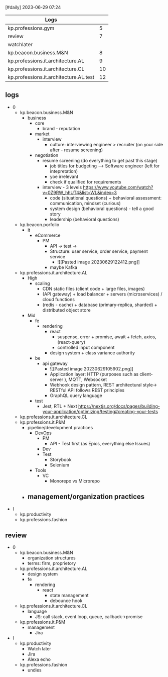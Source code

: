 [#daily]
2023-06-29
07:24

| Logs                                   |     |
| -------------------------------------- | --- |
| kp.professions.gym                     | 5   |
| review                                 | 7   |
| watchlater                             |     |
| kp.beacon.business.M&N                 | 8   |
| kp.professions.it.architecture.AL      | 9   |
| kp.professions.it.architecture.CL      | 10  |
| kp.professions.it.architecture.AL.test | 12  |


## logs
- 0
	- kp.beacon.business.M&N
		- business
			- core
				- brand - reputation
			- market
				- interview
					- culture: interviewing engineer > recruiter (on your side after - resume screening)
			- negotiation
				- resume screening (do everything to get past this stage)
					- job titles for budgeting --> Software engineer (left for intepretation) 
					- yoe irrelevant
					- check if qualified for requirements
				- interview - 3 levels https://www.youtube.com/watch?v=0Z9RW_hhUT4&list=WL&index=3
					- code (situational questions) + behavioral assessment: communication, mindset (curious)
					- system design (behavioral questions) - tell a good story
					- leadership (behavioral questions)
	- kp.beacon.porfolio
		- it
			- eCommerce
				- PM
					- API -> test -> 
					- Structure: user service, order service, payment service
						- ![[Pasted image 20230629122412.png]]
					- maybe Kafka
	- kp.professions.it.architecture.AL
		- High
			- scaling
				- CDN static files (client code + large files, images)
				- (API gateway) + load balancer + servers (microservices) / cloud functions
				- (redis - cache) + database (primary-replica, sharded) + distributed object store
		- Mid
			- fe
				- rendering 
					- react
						- suspense, error + promise, await + fetch, axios, (react-query) 
						- controlled input component
					- design system + class variance authority
			- be
				- api gateway
					- ![[Pasted image 20230629105902.png]]
					- Application layer: HTTP (purposes such as client-server ), MQTT, Websocket
					- Webhook design pattern, REST architectural style-> RESTful API follows REST principles 
					- GraphQL query language
			- test
				- Jest, RTL + Next https://nextjs.org/docs/pages/building-your-application/optimizing/testing#creating-your-tests
	- kp.professions.it.architecture.CL
	- kp.professions.it.P&M
		- pipeline/development practices
			- DevOps
				- PM
					- API - Test first (as Epics, everything else Issues)
				- Dev
				- Test
					- Storybook
					- Selenium
			- Tools
				- VC
					- Monorepo vs Microrepo
		- management/organization practices
			- 
- I 
	- kp.productivity
	-  kp.professions.fashion 




## review
- 0
	- kp.beacon.business.M&N
		- organization structures
		- terms: firm, proprietory
	- kp.professions.it.architecture.AL
		- design system
		- fe
			- rendering
				- react 
					- state management
					- debounce hook
	- kp.professions.it.architecture.CL
		- language
			- JS: call stack, event loop, queue, callback->promise
	- kp.professions.it.P&M
		- management
			- Jira
- I 
	- kp.productivity
		- Watch later
		- Jira
		- Alexa echo
	-  kp.professions.fashion 
		- undies